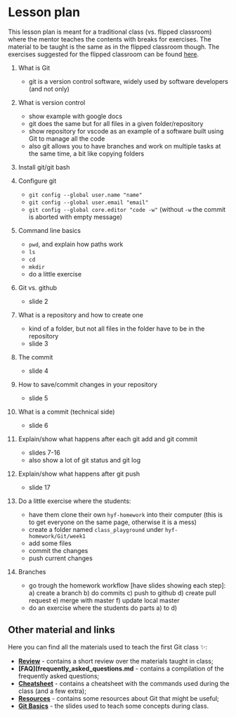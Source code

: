 # Lesson plan

This lesson plan is meant for a traditional class (vs. flipped classroom) where the mentor teaches the contents with breaks for exercises.
The material to be taught is the same as in the flipped classroom though.
The exercises suggested for the flipped classroom can be found [here](./class_exercises.md).

 1. What is Git
    - git is a version control software, widely used by software developers (and not only)

 2. What is version control
    - show example with google docs
    - git does the same but for all files in a given folder/repository
    - show repository for vscode as an example of a software built using Git to manage all the code
    - also git allows you to have branches and work on multiple tasks at the same time, a bit like copying folders

 3. Install git/git bash

 4. Configure git
    - `git config --global user.name "name"`
    - `git config --global user.email "email"`
    - `git config --global core.editor "code -w"` (without `-w` the commit is aborted with empty message)

 5. Command line basics
    - `pwd`, and explain how paths work
    - `ls`
    - `cd`
    - `mkdir`
    - do a little exercise

 6. Git vs. github
    - slide 2

 7. What is a repository and how to create one
    - kind of a folder, but not all files in the folder have to be in the repository
    - slide 3

 8. The commit
    - slide 4

 9. How to save/commit changes in your repository
    - slide 5

 10. What is a commit (technical side)
     - slide 6

 11. Explain/show what happens after each git add and git commit
     - slides 7-16
     - also show a lot of git status and git log

 12. Explain/show what happens after git push
     - slide 17
     
 13. Do a little exercise where the students:
     - have them clone their own `hyf-homework` into their computer (this is to get everyone on the same page, otherwise it is a mess)
     - create a folder named `class_playground` under `hyf-homework/Git/week1`
     - add some files
     - commit the changes
     - push current changes

 14. Branches
     - go trough the homework workflow [have slides showing each step]:
         a) create a branch
         b) do commits
         c) push to github
         d) create pull request
         e) merge with master
         f) update local master
      - do an exercise where the students do parts a) to d)

## Other material and links

Here you can find all the materials used to teach the first Git class ✨:
 
 - **[Review](review.md)** - contains a short review over the materials taught in class;
 - **[FAQ](frequently_asked_questions.md** - contains a compilation of the frequently asked questions;
 - **[Cheatsheet](cheatsheet.md)** - contains a cheatsheet with the commands used during the class (and a few extra);
 - **[Resources](resources.md)** - contains some resources about Git that might be useful;
 - **[Git Basics](Git_basics.pdf)** - the slides used to teach some concepts during class.
